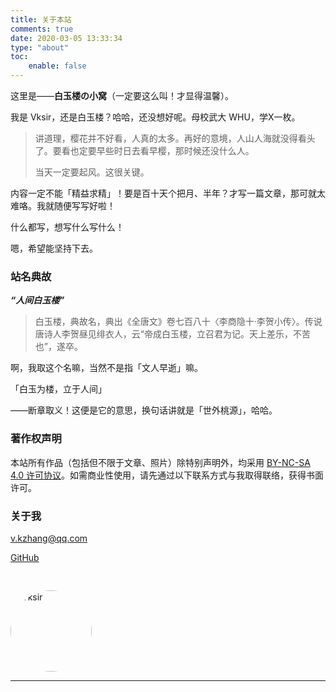 ```yaml
---
title: 关于本站
comments: true
date: 2020-03-05 13:33:34
type: "about"
toc:
	enable: false
---
```




这里是——**白玉楼の小窝**（一定要这么叫！才显得温馨）。

我是 Vksir，还是白玉楼？哈哈，还没想好呢。母校武大 WHU，学X一枚。

> 讲道理，樱花并不好看，人真的太多。再好的意境，人山人海就没得看头了。要看也定要早些时日去看早樱，那时候还没什么人。
>
> 当天一定要起风。这很关键。

内容一定不能「精益求精」！要是百十天个把月、半年？才写一篇文章，那可就太难咯。我就随便写写好啦！

什么都写，想写什么写什么！

嗯，希望能坚持下去。

### 站名典故

***“人间白玉楼”***

> 白玉楼，典故名，典出《全唐文》卷七百八十〈李商隐十·李贺小传〉。传说唐诗人李贺昼见绯衣人，云“帝成白玉楼，立召君为记。天上差乐，不苦也”，遂卒。

啊，我取这个名嘛，当然不是指「文人早逝」嘛。

「白玉为楼，立于人间」

——断章取义！这便是它的意思，换句话讲就是「世外桃源」，哈哈。

### 著作权声明

本站所有作品（包括但不限于文章、照片）除特别声明外，均采用 [<i class="fa fa-fw fa-creative-commons"></i> BY-NC-SA 4.0 许可协议](https://creativecommons.org/licenses/by-nc-sa/4.0/deed.zh)。如需商业性使用，请先通过以下联系方式与我取得联络，获得书面许可。

### 关于我

<i class="fa fa-fw fa-envelope"></i> [v.kzhang@qq.com](mailto:vksir@qq.com)

<i class="fa fa-fw fa-github"></i> [GitHub](https://www.github.com/vksir)

<img style="border-radius:50%;height:130px;margin:30px auto 0" alt="Vksir" src="https://gallery.vksir.zone/images/2020/03/03/-.md.jpg">

---